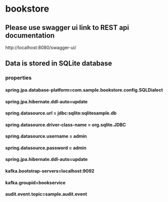 # bookstore
## Please use swagger ui link to REST api documentation
http://localhost:8080/swagger-ui/
## Data is stored in SQLite database
### properties
#### spring.jpa.database-platform=com.sample.bookstore.config.SQLDialect
#### spring.jpa.hibernate.ddl-auto=update
#### spring.datasource.url = jdbc:sqlite:sqlitesample.db
#### spring.datasource.driver-class-name = org.sqlite.JDBC
#### spring.datasource.username = admin
#### spring.datasource.password = admin
#### spring.jpa.hibernate.ddl-auto=update
#### kafka.bootstrap-servers=localhost:9092
#### kafka.groupid=bookservice
#### audit.event.topic=sample.audit.event
